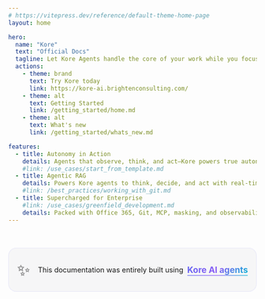 ```yaml
---
# https://vitepress.dev/reference/default-theme-home-page
layout: home

hero:
  name: "Kore"
  text: "Official Docs"
  tagline: Let Kore Agents handle the core of your work while you focus on the details
  actions:
    - theme: brand
      text: Try Kore today
      link: https://kore-ai.brightenconsulting.com/
    - theme: alt
      text: Getting Started
      link: /getting_started/home.md
    - theme: alt
      text: What's new
      link: /getting_started/whats_new.md

features:
  - title: Autonomy in Action
    details: Agents that observe, think, and act—Kore powers true autonomy with seamless perception-to-action flow.
    #link: /use_cases/start_from_template.md
  - title: Agentic RAG
    details: Powers Kore agents to think, decide, and act with real-time knowledge grounded in your enterprise data.
    #link: /best_practices/working_with_git.md
  - title: Supercharged for Enterprise
    #link: /use_cases/greenfield_development.md
    details: Packed with Office 365, Git, MCP, masking, and observability—everything you need, ready out of the box.
---
```


<div class="kore-attribution">
  <div class="attribution-content">
    <div class="attribution-icon">✨</div>
    <div class="attribution-text">
      <span class="attribution-main">This documentation was entirely built using</span>
      <strong class="attribution-brand"><a target="_blank" href="https://kore-ai.brightenconsulting.com/">Kore</a> AI agents</strong>
    </div>
  </div>
</div>

<style>
.kore-attribution {
  margin-top: 3rem;
  padding: 1.5rem 0;
  display: flex;
  justify-content: center;
  align-items: center;
  background: #f6f6f7;
  border-radius: 16px;
  border: 1px solid rgba(99, 102, 241, 0.1);
  backdrop-filter: blur(10px);
  position: relative;
  overflow: hidden;
}

.kore-attribution::before {
  content: '';
  position: absolute;
  top: 0;
  left: -100%;
  width: 100%;
  height: 100%;
  background: linear-gradient(90deg, transparent, rgba(255, 255, 255, 0.1), transparent);
  animation: shimmer 3s infinite;
}

@keyframes shimmer {
  0% { left: -100%; }
  50% { left: 100%; }
  100% { left: 100%; }
}

.attribution-content {
  display: flex;
  align-items: center;
  gap: 1rem;
  font-size: 0.9rem;
  color: var(--vp-c-text-1);
}

.attribution-icon {
  font-size: 2rem;
  animation: sparkle 2s ease-in-out infinite;
}

@keyframes sparkle {
  0%, 100% { transform: scale(1) rotate(0deg); opacity: 1; }
  50% { transform: scale(1.1) rotate(10deg); opacity: 0.8; }
}

.attribution-text {
  display: flex;
  align-items: center;
  gap: 0.5rem;
}

.attribution-main {
  color: var(--vp-c-text-2);
  font-weight: 400;
}

.attribution-brand {
  background: linear-gradient(135deg, #6366f1 0%, #8b5cf6 50%, #06b6d4 100%);
  background-clip: text;
  -webkit-background-clip: text;
  -webkit-text-fill-color: transparent;
  font-size: 1.2em;
  font-weight: 700;
  position: relative;
}

.attribution-brand::after {
  content: '';
  position: absolute;
  bottom: -2px;
  left: 0;
  right: 0;
  height: 2px;
  background: linear-gradient(135deg, #6366f1 0%, #8b5cf6 50%, #06b6d4 100%);
  border-radius: 1px;
  opacity: 0.6;
}

/* Dark mode adjustments */
.dark .kore-attribution {
  background: linear-gradient(135deg, rgba(99, 102, 241, 0.1) 0%, rgba(139, 92, 246, 0.1) 100%);
  border: 1px solid rgba(99, 102, 241, 0.2);
}

.dark .kore-attribution::before {
  background: linear-gradient(90deg, transparent, rgba(255, 255, 255, 0.05), transparent);
}

/* Mobile responsive */
@media (max-width: 768px) {
  .kore-attribution {
    margin: 2rem 1rem;
    padding: 1.5rem 1rem;
  }
  
  .attribution-content {
    font-size: 1rem;
    gap: 0.75rem;
    text-align: center;
  }
  
  .attribution-text {
    flex-direction: column;
    gap: 0.25rem;
  }
}
</style>